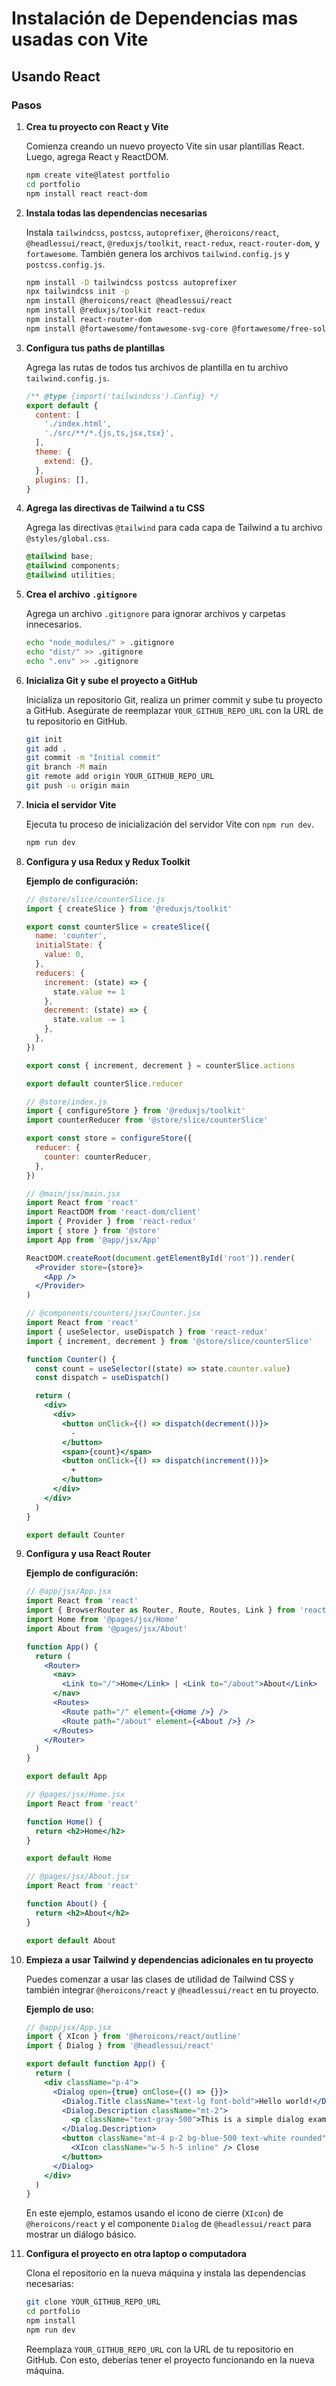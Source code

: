 # Instalación de Dependencias mas usadas con Vite

## Usando React

### Pasos 

1. **Crea tu proyecto con React y Vite**

    Comienza creando un nuevo proyecto Vite sin usar plantillas React. Luego, agrega React y ReactDOM.

    ```sh
    npm create vite@latest portfolio
    cd portfolio
    npm install react react-dom
    ```

2. **Instala todas las dependencias necesarias**

    Instala `tailwindcss`, `postcss`, `autoprefixer`, `@heroicons/react`, `@headlessui/react`, `@reduxjs/toolkit`, `react-redux`, `react-router-dom`, y `fortawesome`. También genera los archivos `tailwind.config.js` y `postcss.config.js`.

    ```sh
    npm install -D tailwindcss postcss autoprefixer
    npx tailwindcss init -p
    npm install @heroicons/react @headlessui/react
    npm install @reduxjs/toolkit react-redux
    npm install react-router-dom
    npm install @fortawesome/fontawesome-svg-core @fortawesome/free-solid-svg-icons @fortawesome/react-fontawesome
    ```

3. **Configura tus paths de plantillas**

    Agrega las rutas de todos tus archivos de plantilla en tu archivo `tailwind.config.js`.

    ```js
    /** @type {import('tailwindcss').Config} */
    export default {
      content: [
        './index.html',
        './src/**/*.{js,ts,jsx,tsx}',
      ],
      theme: {
        extend: {},
      },
      plugins: [],
    }
    ```

4. **Agrega las directivas de Tailwind a tu CSS**

    Agrega las directivas `@tailwind` para cada capa de Tailwind a tu archivo `@styles/global.css`.

    ```css
    @tailwind base;
    @tailwind components;
    @tailwind utilities;
    ```

5. **Crea el archivo `.gitignore`**

    Agrega un archivo `.gitignore` para ignorar archivos y carpetas innecesarios.

    ```sh
    echo "node_modules/" > .gitignore
    echo "dist/" >> .gitignore
    echo ".env" >> .gitignore
    ```

6. **Inicializa Git y sube el proyecto a GitHub**

    Inicializa un repositorio Git, realiza un primer commit y sube tu proyecto a GitHub. Asegúrate de reemplazar `YOUR_GITHUB_REPO_URL` con la URL de tu repositorio en GitHub.

    ```sh
    git init
    git add .
    git commit -m "Initial commit"
    git branch -M main
    git remote add origin YOUR_GITHUB_REPO_URL
    git push -u origin main
    ```

7. **Inicia el servidor Vite**

    Ejecuta tu proceso de inicialización del servidor Vite con `npm run dev`.

    ```sh
    npm run dev
    ```

8. **Configura y usa Redux y Redux Toolkit**

    **Ejemplo de configuración:**

    ```jsx
    // @store/slice/counterSlice.js
    import { createSlice } from '@reduxjs/toolkit'

    export const counterSlice = createSlice({
      name: 'counter',
      initialState: {
        value: 0,
      },
      reducers: {
        increment: (state) => {
          state.value += 1
        },
        decrement: (state) => {
          state.value -= 1
        },
      },
    })

    export const { increment, decrement } = counterSlice.actions

    export default counterSlice.reducer
    ```

    ```jsx
    // @store/index.js
    import { configureStore } from '@reduxjs/toolkit'
    import counterReducer from '@store/slice/counterSlice'

    export const store = configureStore({
      reducer: {
        counter: counterReducer,
      },
    })
    ```

    ```jsx
    // @main/jsx/main.jsx
    import React from 'react'
    import ReactDOM from 'react-dom/client'
    import { Provider } from 'react-redux'
    import { store } from '@store'
    import App from '@app/jsx/App'

    ReactDOM.createRoot(document.getElementById('root')).render(
      <Provider store={store}>
        <App />
      </Provider>
    )
    ```

    ```jsx
    // @components/counters/jsx/Counter.jsx
    import React from 'react'
    import { useSelector, useDispatch } from 'react-redux'
    import { increment, decrement } from '@store/slice/counterSlice'

    function Counter() {
      const count = useSelector((state) => state.counter.value)
      const dispatch = useDispatch()

      return (
        <div>
          <div>
            <button onClick={() => dispatch(decrement())}>
              -
            </button>
            <span>{count}</span>
            <button onClick={() => dispatch(increment())}>
              +
            </button>
          </div>
        </div>
      )
    }

    export default Counter
    ```

9. **Configura y usa React Router**

    **Ejemplo de configuración:**

    ```jsx
    // @app/jsx/App.jsx
    import React from 'react'
    import { BrowserRouter as Router, Route, Routes, Link } from 'react-router-dom'
    import Home from '@pages/jsx/Home'
    import About from '@pages/jsx/About'

    function App() {
      return (
        <Router>
          <nav>
            <Link to="/">Home</Link> | <Link to="/about">About</Link>
          </nav>
          <Routes>
            <Route path="/" element={<Home />} />
            <Route path="/about" element={<About />} />
          </Routes>
        </Router>
      )
    }

    export default App
    ```

    ```jsx
    // @pages/jsx/Home.jsx
    import React from 'react'

    function Home() {
      return <h2>Home</h2>
    }

    export default Home
    ```

    ```jsx
    // @pages/jsx/About.jsx
    import React from 'react'

    function About() {
      return <h2>About</h2>
    }

    export default About
    ```

10. **Empieza a usar Tailwind y dependencias adicionales en tu proyecto**

    Puedes comenzar a usar las clases de utilidad de Tailwind CSS y también integrar `@heroicons/react` y `@headlessui/react` en tu proyecto.

    **Ejemplo de uso:**

    ```jsx
    // @app/jsx/App.jsx
    import { XIcon } from '@heroicons/react/outline'
    import { Dialog } from '@headlessui/react'

    export default function App() {
      return (
        <div className="p-4">
          <Dialog open={true} onClose={() => {}}>
            <Dialog.Title className="text-lg font-bold">Hello world!</Dialog.Title>
            <Dialog.Description className="mt-2">
              <p className="text-gray-500">This is a simple dialog example using Headless UI and Heroicons.</p>
            </Dialog.Description>
            <button className="mt-4 p-2 bg-blue-500 text-white rounded">
              <XIcon className="w-5 h-5 inline" /> Close
            </button>
          </Dialog>
        </div>
      )
    }
    ```

    En este ejemplo, estamos usando el icono de cierre (`XIcon`) de `@heroicons/react` y el componente `Dialog` de `@headlessui/react` para mostrar un diálogo básico.

11. **Configura el proyecto en otra laptop o computadora**

    Clona el repositorio en la nueva máquina y instala las dependencias necesarias:

    ```sh
    git clone YOUR_GITHUB_REPO_URL
    cd portfolio
    npm install
    npm run dev
    ```

    Reemplaza `YOUR_GITHUB_REPO_URL` con la URL de tu repositorio en GitHub. Con esto, deberías tener el proyecto funcionando en la nueva máquina.
